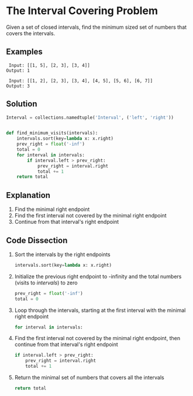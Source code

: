 # The Interval Covering Problem
Given a set of closed intervals, find the minimum sized set of numbers that covers the intervals.

## Examples
```
 Input: [[1, 5], [2, 3], [3, 4]]
Output: 1

 Input: [[1, 2], [2, 3], [3, 4], [4, 5], [5, 6], [6, 7]]
Output: 3
```

## Solution
```python
Interval = collections.namedtuple('Interval', ('left', 'right'))


def find_minimum_visits(intervals):
    intervals.sort(key=lambda x: x.right)
    prev_right = float('-inf')
    total = 0
    for interval in intervals:
        if interval.left > prev_right:
            prev_right = interval.right
            total += 1
    return total
```

## Explanation
1. Find the minimal right endpoint
2. Find the first interval not covered by the minimal right endpoint
3. Continue from that interval's right endpoint

## Code Dissection
1. Sort the intervals by the right endpoints
    ```python
    intervals.sort(key=lambda x: x.right)
    ```
2. Initialize the previous right endpoint to -infinity and the total numbers (visits to _intervals_) to zero
    ```python
    prev_right = float('-inf')
    total = 0
    ```
3. Loop through the intervals, starting at the first interval with the minimal right endpoint
    ```python
    for interval in intervals:
    ```
4. Find the first interval not covered by the minimal right endpoint, then continue from that interval's right endpoint
    ```python
    if interval.left > prev_right:
        prev_right = interval.right
        total += 1
    ```
5. Return the minimal set of numbers that covers all the intervals
    ```python
    return total
    ```